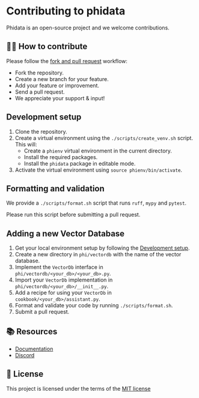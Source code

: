 # Contributing to phidata

Phidata is an open-source project and we welcome contributions.

## 👩‍💻 How to contribute

Please follow the [fork and pull request](https://docs.github.com/en/get-started/quickstart/contributing-to-projects) workflow:

- Fork the repository.
- Create a new branch for your feature.
- Add your feature or improvement.
- Send a pull request.
- We appreciate your support & input!

## Development setup

1. Clone the repository.
2. Create a virtual environment using the `./scripts/create_venv.sh` script. This will:
    - Create a `phienv` virtual environment in the current directory.
    - Install the required packages.
    - Install the `phidata` package in editable mode.
3. Activate the virtual environment using `source phienv/bin/activate`.

## Formatting and validation

We provide a `./scripts/format.sh` script that runs `ruff`, `mypy` and `pytest`.

Please run this script before submitting a pull request.

## Adding a new Vector Database

1. Get your local environment setup by following the [Development setup](#development-setup).
2. Create a new directory in `phi/vectordb` with the name of the vector database.
3. Implement the `VectorDb` interface in `phi/vectordb/<your_db>/<your_db>.py`.
4. Import your `VectorDb` implementation in `phi/vectordb/<your_db>/__init__.py`.
5. Add a recipe for using your `VectorDb` in `cookbook/<your_db>/assistant.py`.
6. Format and validate your code by running `./scripts/format.sh`.
6. Submit a pull request.

## 📚 Resources

- <a href="https://docs.phidata.com/introduction" target="_blank" rel="noopener noreferrer">Documentation</a>
- <a href="https://discord.gg/4MtYHHrgA8" target="_blank" rel="noopener noreferrer">Discord</a>

## 📝 License

This project is licensed under the terms of the [MIT license](/LICENSE)

